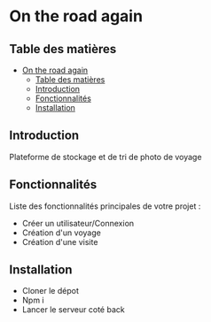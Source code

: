 # On the road again

## Table des matières

- [On the road again](#on-the-road-again)
  - [Table des matières](#table-des-matières)
  - [Introduction](#introduction)
  - [Fonctionnalités](#fonctionnalités)
  - [Installation](#installation)

## Introduction

Plateforme de stockage et de tri de photo de voyage

## Fonctionnalités

Liste des fonctionnalités principales de votre projet :

- Créer un utilisateur/Connexion
- Création d'un voyage
- Création d'une visite

## Installation

- Cloner le dépot
- Npm i
- Lancer le serveur coté back
